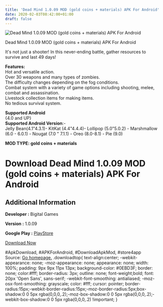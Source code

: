 ```yaml
---
title: 'Dead Mind 1.0.09 MOD (gold coins + materials) APK For Android'
date: 2020-02-03T08:42:00+01:00
draft: false
---
```


![Dead Mind 1.0.09 MOD (gold coins + materials) APK For Android](https://i1.wp.com/apkhome.net/wp-content/uploads/2020/02/Dead-Mind-1.0.09-MOD-gold-coins-materials.png "Dead Mind 1.0.09 MOD (gold coins + materials) APK For Android")

  

Dead Mind 1.0.09 MOD (gold coins + materials) APK For Android

It's not just a shooter! In this never-ending battle, gather resources to survive and last 49 days!

**Features:**  
Hot and versatile action.  
Over 30 weapons and many types of zombies.  
The difficulty changes depending on the fog conditions.  
Combat system with a variety of game options including shooting, melee, combat and assassination.  
Livestock collection items for making items.  
No tedious survival system.

**Supported Android**  
{4.0 and UP}  
**Supported Android Version**:-  
Jelly Bean(4.1"4.3.1)- KitKat (4.4"4.4.4)- Lollipop (5.0"5.0.2) - Marshmallow (6.0 - 6.0.1) - Nougat (7.0 " 7.1.1) - Oreo (8.0-8.1) - Pie (9.0)

**MOD TYPE: gold coins + materials**

Download Dead Mind 1.0.09 MOD (gold coins + materials) APK For Android
======================================================================

Additional Information
----------------------

**Developer :** Bigital Games

**Version :** 1.0.09

**Google Play :** [PlayStore](https://play.google.com/store/apps/details?id=com.bigitalgames.deadmind)

  

[Download Now](https://store4app.co/post/dead-mind-1-0-09-mod-gold-coins-materials-apk-for-android_1580567567)

  
#ApkDownload, #APKForAndroid, #DownloadApkMod, #store4app  
Source: [Go homepage.](https://store4app.co/post/dead-mind-1-0-09-mod-gold-coins-materials-apk-for-android_1580567567) .downloadtop{ text-align:center; -webkit-appearance: none; -moz-appearance: none; appearance: none; width: 100%; padding: 9px 9px 11px 13px; background-color: #0EBD3F; border: none; color:#fff; border-radius: 3px; outline: none; font-weight;bold; font: 20px 'Open Sans', sans-serif; -webkit-font-smoothing: antialiased; -moz-osx-font-smoothing: grayscale; color: #fff; cursor: pointer; border-radius:15px;-webkit-border-radius:15px;-moz-border-radius:5px;box-shadow:0 0 5px rgba(0,0,0,.2);-moz-box-shadow:0 0 5px rgba(0,0,0,.2);-webkit-box-shadow:0 0 5px rgba(0,0,0,.2) !important; }